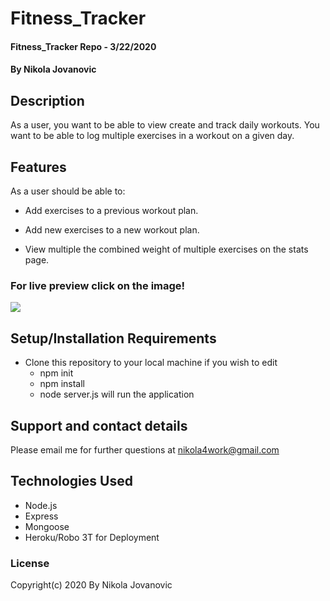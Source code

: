 # Fitness_Tracker

#### Fitness_Tracker Repo - 3/22/2020

#### By Nikola Jovanovic



## Description

As a user, you want to be able to view create and track daily workouts. You want to be able to log multiple exercises in a workout on a given day. 




## Features

As a user should be able to:

* Add exercises to a previous workout plan.

* Add new exercises to a new workout plan.

* View multiple the combined weight of multiple exercises on the stats page.




### For live preview click on the image!


<a href="https://niko-fitness.herokuapp.com/"><img src="https://github.com/nikola4work/Fitness_Tracker/blob/master/public/images/readme.gif">
</a>




## Setup/Installation Requirements

* Clone this repository to your local machine if you wish to edit
  * npm init
  * npm install
  * node server.js will run the application
 

## Support and contact details

Please email me for further questions at nikola4work@gmail.com

## Technologies Used

* Node.js
* Express
* Mongoose
* Heroku/Robo 3T for Deployment



### License

Copyright(c) 2020 By Nikola Jovanovic
